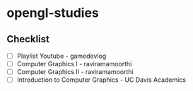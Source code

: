 # opengl-studies


## Checklist 
+ [ ] Playlist Youtube - gamedevlog
+ [ ] Computer Graphics I - raviramamoorthi
+ [ ] Computer Graphics II - raviramamoorthi
+ [ ] Introduction to Computer Graphics - UC Davis Academics
